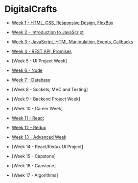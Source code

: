 # DigitalCrafts 

- [Week 1 - HTML, CSS, Responsive Design, FlexBox](/week3/index.md) 
- [Week 2 - Introduction to JavaScript](week1/index.md)
- [Week 3 - JavaScript, HTML Manipulation, Events, Callbacks](week4/index.md)
- [Week 4 - REST API, Promises](week5/index.md) 
- [Week 5 - UI Project Week]
- [Week 6 - Node](week7/index.md)

- [Week 7 - Database](week8/index.md)
- [Week 8 - Sockets, MVC and Testing]

- [Week 9 - Backend Project Week]
- [Week 10 - Career Week]
- [Week 11 - React](week11/index.md)
- [Week 12 - Redux](week12/index.md)
- [Week 13 - Advanced Week](week13/index.md)
- [Week 14 - React/Redux UI Project]
- [Week 15 - Capstone] 
- [Week 16 - Capstone]  
- [Week 17 - Algorithms] 

